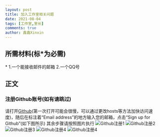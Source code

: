 ```yaml
---
layout: post
title: 加入工作室相关问题
date: 2021-08-04
tags: [工作室,室长]
comments: true
author: 鑫鑫Xinxin
---
```

## 所需材料(标\*为必需)
\* 1.一个能接收邮件的邮箱
2.一个QQ号
## 正文
### 注册Github账号(如有请跳过)
请打开[Github](https://github.com/)(第一次打开可能会很慢，可以通过更改hosts等方法加快访问速度)，随后在标注着“Email address”的地方输入您的邮箱，点击“Sign up for Github”(如下图所示)
其余步骤请按照图片执行
![Github注册1](https://pic.liesio.com/2021/08/04/bc817221b9fa5.png)
![Github注册2](https://pic.liesio.com/2021/08/04/511bac1efef3a.png)
![Github注册3](https://pic.liesio.com/2021/08/04/b30732d0858c0.png)
![Github注册4](https://user-images.githubusercontent.com/88317432/128173026-8ee73d1a-5231-404c-978e-f7e27862ff5a.png)
![Github注册4]()
